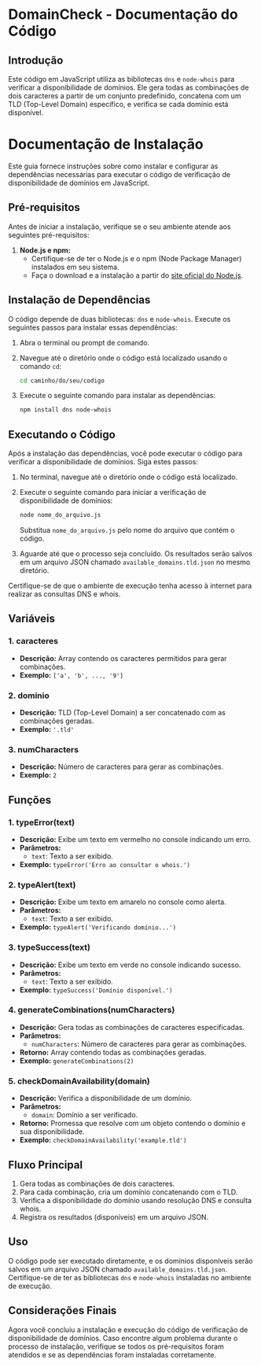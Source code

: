 # DomainCheck - Documentação do Código

## Introdução
Este código em JavaScript utiliza as bibliotecas `dns` e `node-whois` para verificar a disponibilidade de domínios. Ele gera todas as combinações de dois caracteres a partir de um conjunto predefinido, concatena com um TLD (Top-Level Domain) específico, e verifica se cada domínio está disponível.

# Documentação de Instalação

Este guia fornece instruções sobre como instalar e configurar as dependências necessárias para executar o código de verificação de disponibilidade de domínios em JavaScript.

## Pré-requisitos

Antes de iniciar a instalação, verifique se o seu ambiente atende aos seguintes pré-requisitos:

1. **Node.js e npm:**
   - Certifique-se de ter o Node.js e o npm (Node Package Manager) instalados em seu sistema.
   - Faça o download e a instalação a partir do [site oficial do Node.js](https://nodejs.org/).

## Instalação de Dependências

O código depende de duas bibliotecas: `dns` e `node-whois`. Execute os seguintes passos para instalar essas dependências:

1. Abra o terminal ou prompt de comando.

2. Navegue até o diretório onde o código está localizado usando o comando `cd`:
   ```bash
   cd caminho/do/seu/codigo
   ```

3. Execute o seguinte comando para instalar as dependências:
   ```bash
   npm install dns node-whois
   ```

## Executando o Código

Após a instalação das dependências, você pode executar o código para verificar a disponibilidade de domínios. Siga estes passos:

1. No terminal, navegue até o diretório onde o código está localizado.

2. Execute o seguinte comando para iniciar a verificação de disponibilidade de domínios:
   ```bash
   node nome_do_arquivo.js
   ```
   Substitua `nome_do_arquivo.js` pelo nome do arquivo que contém o código.

3. Aguarde até que o processo seja concluído. Os resultados serão salvos em um arquivo JSON chamado `available_domains.tld.json` no mesmo diretório.

Certifique-se de que o ambiente de execução tenha acesso à internet para realizar as consultas DNS e whois.

## Variáveis

### 1. caracteres
- **Descrição:** Array contendo os caracteres permitidos para gerar combinações.
- **Exemplo:** `['a', 'b', ..., '9']`

### 2. dominio
- **Descrição:** TLD (Top-Level Domain) a ser concatenado com as combinações geradas.
- **Exemplo:** `'.tld'`

### 3. numCharacters
- **Descrição:** Número de caracteres para gerar as combinações.
- **Exemplo:** `2`

## Funções

### 1. typeError(text)
- **Descrição:** Exibe um texto em vermelho no console indicando um erro.
- **Parâmetros:**
  - `text`: Texto a ser exibido.
- **Exemplo:** `typeError('Erro ao consultar o whois.')`

### 2. typeAlert(text)
- **Descrição:** Exibe um texto em amarelo no console como alerta.
- **Parâmetros:**
  - `text`: Texto a ser exibido.
- **Exemplo:** `typeAlert('Verificando domínio...')`

### 3. typeSuccess(text)
- **Descrição:** Exibe um texto em verde no console indicando sucesso.
- **Parâmetros:**
  - `text`: Texto a ser exibido.
- **Exemplo:** `typeSuccess('Domínio disponível.')`

### 4. generateCombinations(numCharacters)
- **Descrição:** Gera todas as combinações de caracteres especificadas.
- **Parâmetros:**
  - `numCharacters`: Número de caracteres para gerar as combinações.
- **Retorno:** Array contendo todas as combinações geradas.
- **Exemplo:** `generateCombinations(2)`

### 5. checkDomainAvailability(domain)
- **Descrição:** Verifica a disponibilidade de um domínio.
- **Parâmetros:**
  - `domain`: Domínio a ser verificado.
- **Retorno:** Promessa que resolve com um objeto contendo o domínio e sua disponibilidade.
- **Exemplo:** `checkDomainAvailability('example.tld')`

## Fluxo Principal

1. Gera todas as combinações de dois caracteres.
2. Para cada combinação, cria um domínio concatenando com o TLD.
3. Verifica a disponibilidade do domínio usando resolução DNS e consulta whois.
4. Registra os resultados (disponíveis) em um arquivo JSON.

## Uso

O código pode ser executado diretamente, e os domínios disponíveis serão salvos em um arquivo JSON chamado `available_domains.tld.json`. Certifique-se de ter as bibliotecas `dns` e `node-whois` instaladas no ambiente de execução.

## Considerações Finais

Agora você concluiu a instalação e execução do código de verificação de disponibilidade de domínios. Caso encontre algum problema durante o processo de instalação, verifique se todos os pré-requisitos foram atendidos e se as dependências foram instaladas corretamente.
